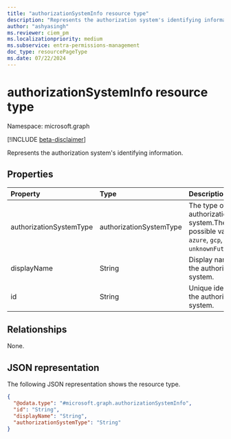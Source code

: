 ```yaml
---
title: "authorizationSystemInfo resource type"
description: "Represents the authorization system's identifying information."
author: "ashyasingh"
ms.reviewer: ciem_pm
ms.localizationpriority: medium
ms.subservice: entra-permissions-management
doc_type: resourcePageType
ms.date: 07/22/2024
---
```


# authorizationSystemInfo resource type

Namespace: microsoft.graph

[!INCLUDE [beta-disclaimer](../../includes/beta-disclaimer.md)]

Represents the authorization system's identifying information.

## Properties
|Property|Type|Description|
|:---|:---|:---|
|authorizationSystemType|authorizationSystemType|The type of authorization system.The possible values are: `azure`, `gcp`, `aws`, `unknownFutureValue`.|
|displayName|String|Display name for the authorization system.|
|id|String|Unique identifier for the authorization system.|

## Relationships
None.

## JSON representation
The following JSON representation shows the resource type.
<!-- {
  "blockType": "resource",
  "@odata.type": "microsoft.graph.authorizationSystemInfo"
}
-->
``` json
{
  "@odata.type": "#microsoft.graph.authorizationSystemInfo",
  "id": "String",
  "displayName": "String",
  "authorizationSystemType": "String"
}
```

